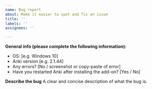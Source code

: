 ```yaml
---
name: Bug report
about: Make it easier to spot and fix an issue
title: ''
labels: ''
assignees: ''

---
```


**General info (please complete the following information):**
 - OS: [e.g. Windows 10]
 - Anki version [e.g. 2.1.44]
 - Any errors? [No / screenshot or copy-paste of error]
 - Have you restarted Anki after installing the add-on? [Yes / No]

**Describe the bug**
A clear and concise description of what the bug is.
